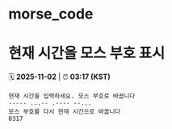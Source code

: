 # morse_code
# 현재 시간을 모스 부호 표시
<!-- MORSE_TIME_START -->
🗓️ **2025-11-02** | ⏰ **03:17 (KST)**

```
현재 시간을 입력하세요. 모스 부호로 바꿉니다
----- ...-- .---- --...
모스 부호를 다시 현재 시간으로 바꿉니다
0317
```
<!-- MORSE_TIME_END -->
